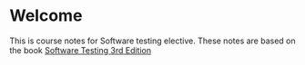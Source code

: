 # Welcome

This is course notes for Software testing elective. These notes are based on the book
<a href="https://www.amazon.com/Software-Hambling-Angelina-Thompson-Williams/dp/1780172990" target="_blank" rel="nofollow">Software Testing 3rd Edition</a>

